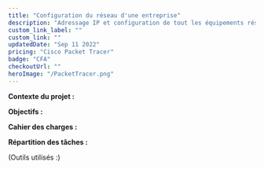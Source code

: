 ```yaml
---
title: "Configuration du réseau d'une entreprise"
description: "Adressage IP et configuration de tout les équipements réseau d'une entreprise sur Cisco Packet Tracer."
custom_link_label: ""
custom_link: ""
updatedDate: "Sep 11 2022"
pricing: "Cisco Packet Tracer"
badge: "CFA"
checkoutUrl: ""
heroImage: "/PacketTracer.png"
---
```


<b>Contexte du projet :</b> 

<b>Objectifs :</b> 

<b>Cahier des charges :</b> 

<b>Répartition des tâches :</b> 

(Outils utilisés :)

